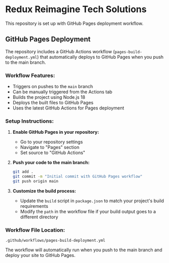 # Redux Reimagine Tech Solutions

This repository is set up with GitHub Pages deployment workflow.

## GitHub Pages Deployment

The repository includes a GitHub Actions workflow (`pages-build-deployment.yml`) that automatically deploys to GitHub Pages when you push to the main branch.

### Workflow Features:
- Triggers on pushes to the `main` branch
- Can be manually triggered from the Actions tab
- Builds the project using Node.js 18
- Deploys the built files to GitHub Pages
- Uses the latest GitHub Actions for Pages deployment

### Setup Instructions:

1. **Enable GitHub Pages in your repository:**
   - Go to your repository settings
   - Navigate to "Pages" section
   - Set source to "GitHub Actions"

2. **Push your code to the main branch:**
   ```bash
   git add .
   git commit -m "Initial commit with GitHub Pages workflow"
   git push origin main
   ```

3. **Customize the build process:**
   - Update the `build` script in `package.json` to match your project's build requirements
   - Modify the `path` in the workflow file if your build output goes to a different directory

### Workflow File Location:
`.github/workflows/pages-build-deployment.yml`

The workflow will automatically run when you push to the main branch and deploy your site to GitHub Pages.

